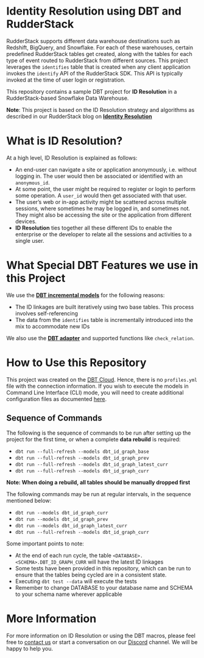 # Identity Resolution using DBT and RudderStack

RudderStack supports different data warehouse destinations such as Redshift, BigQuery, and Snowflake. For each of these warehouses, certain predefined RudderStack tables get created, along with the tables for each type of event routed to RudderStack from different sources. This project leverages the `identifies` table that is created when any client application invokes the `identify` API of the RudderStack SDK. This API is typically invoked at the time of user login or registration.

This repository contains a sample DBT project for **ID Resolution** in  a RudderStack-based Snowflake Data Warehouse.

**Note**: This project is based on the ID Resolution strategy and algorithms as described in our RudderStack blog on [**Identity Resolution**](https://rudderstack.com/blog/identity-graph-and-identity-resolution-in-sql/)

# What is ID Resolution?
At a high level, ID Resolution is explained as follows:
- An end-user can navigate a site or application anonymously, i.e. without logging in. The user would then be associated or identified with an `anonymous_id`.
- At some point, the user might be required to register or login to perform some operation. A `user_id` would then get associated with that user.
- The user’s web or in-app activity might be scattered across multiple sessions, where sometimes he may be logged in, and sometimes not. They might also be accessing the site or the application from different devices.
- **ID Resolution** ties together all these different IDs to enable the enterprise or the developer to relate all the sessions and activities to a single user.

# What Special DBT Features we use in this Project
We use the [**DBT incremental models**](https://docs.getdbt.com/docs/building-a-dbt-project/building-models/configuring-incremental-models/) for the following reasons:
- The ID linkages are built iteratively using two base tables. This process involves self-referencing
- The data from the `identifies` table is incrementally introduced into the mix to accommodate new IDs

We also use the [**DBT adapter**](https://docs.getdbt.com/docs/writing-code-in-dbt/jinja-context/adapter/) and supported functions like `check_relation`.

# How to Use this Repository
This project was created on the [DBT Cloud](https://cloud.getdbt.com). Hence, there is no `profiles.yml` file with the connection information. If you wish to execute the models in Command Line Interface (CLI) mode, you will need to create additional configuration files as documented [here](https://docs.getdbt.com/docs/running-a-dbt-project/using-the-command-line-interface/).

## Sequence of Commands

The following is the sequence of commands to be run after setting up the project for the first time, or when a complete **data rebuild** is required:

- ```dbt run --full-refresh --models dbt_id_graph_base```
- ```dbt run --full-refresh --models dbt_id_graph_prev```
- ```dbt run --full-refresh --models dbt_id_graph_latest_curr```
- ```dbt run --full-refresh --models dbt_id_graph_curr```

**Note: When doing a rebuild, all tables should be manually dropped first**

The following commands may be run at regular intervals, in the sequence mentioned below:

- ```dbt run --models dbt_id_graph_curr```			
- ```dbt run --models dbt_id_graph_prev```
- ```dbt run --models dbt_id_graph_latest_curr```
- ```dbt run --full-refresh --models dbt_id_graph_curr```

Some important points to note:

- At the end of each run cycle, the table `<DATABASE>.<SCHEMA>.DBT_ID_GRAPH_CURR` will have the latest ID linkages
- Some tests have been provided in this repository, which can be run to ensure that the tables being cycled are in a consistent state.
- Executing `dbt test --data` will execute the tests
- Remember to change DATABASE to your database name and SCHEMA to your schema name wherever applicable

# More Information
 
For more information on ID Resolution or using the DBT macros, please feel free to [contact us](https://rudderstack.com/contact/) or start a conversation on our [Discord](https://discordapp.com/invite/xNEdEGw) channel. We will be happy to help you.
